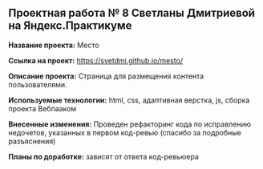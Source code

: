 ## Проектная работа № 8 Светланы Дмитриевой на Яндекс.Практикуме

__Название проекта:__ Место

 __Ссылка на проект:__ https://svetdmi.github.io/mesto/

__Описание проекта:__ Страница для размещения контента пользователями.

__Используемые технологии:__ html, css, адаптивная верстка, js, сборка проекта Вебпааком

__Внесенные изменения:__  Проведен рефакторинг кода по исправлению недочетов, указанных в первом код-ревью (спасибо за подробные разъяснения)

__Планы по доработке:__ зависят от ответа код-ревьюера


